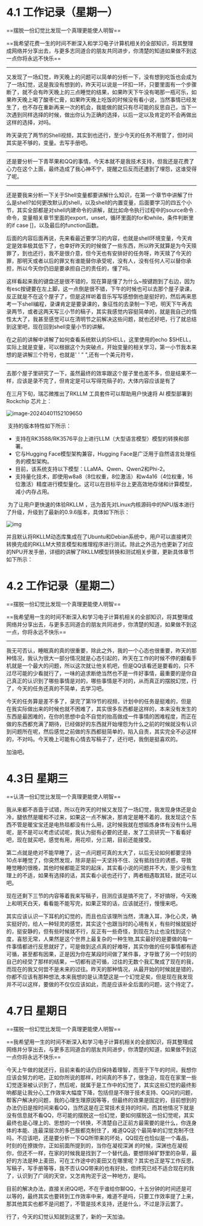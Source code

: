 # 4.1 工作记录（星期一）

==摆脱一份幻觉比发现一个真理更能使人明智==

==我希望花费一生的时间不断深入和学习电子计算机相关的全部知识，将其整理成网络并分享出去，与更多志同道合的朋友共同进步，你清楚的知道如果做不到这一点你将永远不快乐==

___

又发现了一场幻觉，昨天晚上的问题可以简单的分析一下，没有想到吃饭也会成为了一场幻觉，这是我没有想到的，昨天可以说是一环扣一环，只要里面有一个步骤断了，就不会有昨天晚上的三点睡觉的结果，如果昨天下午没有喝那一瓶可乐，如果昨天晚上喝了酸枣仁膏，如果昨天晚上吃饭的时候没有看小说，当然事情已经发生了，也不存在重新再来一次的机会，我能做的就只有尽可能的反思自己，当下一次遇到同样选择的时候，做出你认为正确的选择，以后一定以及肯定的不会再做出这样的选择，对吗。

昨天录完了两节的Shell视频，其实到也还行，至少今天的任务不用管了，但时间其实是不够的，变量。去写手册吧。

____

还是要分析一下青苹果和QQ的事情，今天本就不是我技术支持，但我还是花费了心力在这个上面，最终造成了我心神不宁，提醒之后反而还遭到了埋怨，这谁受得了呢。

___

还是要我来分析一下关于Shell变量都要讲解什么知识，在第一个章节中讲解了什么是shell?如何更改默认的shell，以及shell的内置变量，后面要学习的四五个小节，其实全部都是对shell内建命令的讲解，就比如命令执行过程中的source命令 .命令，变量相关章节里面的export，unset，循环里面的for和while，条件判断里的if case []，以及最后的function函数。

后面的内容后面再说，先来看最近要学习的内容，也就是shell环境变量，今天肯定是效率极其低下了，也幸好昨天的时候做了一些东西，所以昨天就算是为今天赎罪了，到也还行，我不是很介意，但今天也有安排好的任务呀，昨天赎了今天的罪，那明天或者以后的罪又有谁能替你承受呢，没有人，没有任何人可以替你承担，所以今天你仍旧是要承担自己的责任的，懂了吗。

这样看起来我的键盘还是很不错的，现在算是懂了为什么~按键跑到了右边，因为有esc按键要在左上脚，这一点倒是很不错，下午的时候也可以去那个屋子录课，反正就是不在这个屋子了，但是这样听着音乐写写感想倒也是挺好的，然后再来思考一下shell编程，录课肯定是要录课的，象征性的去录制一下吧，明天下午再去录两节，或者这两天写三小节的稿子，其实我感觉内容挺简单的，就是我自己的惰性太大了，我甚至感觉可以在清明节之前解决这些问题，就也还好吧，行了就总结到这里吧，现在回到shell变量小节的讲解。

在之前的讲解中讲解了如何查看系统默认的SHELL，这里使用的echo $SHELL，实际上就是变量，可以根据这个为突破点，开始变量的相关学习，第一小节我本来想的是讲解三个符号，也就是' '  " ",还有一个美元符号，

___

去那个屋子里研究了一下，虽然最终的效率跟这个屋子里也差不多，但是结果不一样，应该是录不完了，但肯定是可以写得完稿子的，大体内容应该是有了



在三月下旬，瑞芯微推出了RKLLM 工具套件可以帮助用户快速将 AI 模型部署到 Rockchip 芯片上：

![image-20240401152109650](https://chai-1301855619.cos.ap-beijing.myqcloud.com/202404011521690.png)

​	支持的版本特性如下所示：

- 支持在RK3588/RK3576平台上进行LLM（大型语言模型）模型的转换和部署。
- 它与Hugging Face模型架构兼容，Hugging Face是广泛用于自然语言处理任务的模型架构。
- 目前，该系统支持以下模型：LLaMA、Qwen、Qwen2和Phi-2。
- 支持量化技术，即使用w8a8（8位权重，8位激活）和w4a16（4位权重，16位激活）精度进行模型量化。这可以在目标平台上更高效地存储和计算模型，减小内存占用。

​	为了让用户更快速的体验RKLLM ，迅为首先对Linux内核源码中的NPU版本进行了升级，升级到了最新的0.9.6版本，具体如下所示：

![img](https://chai-1301855619.cos.ap-beijing.myqcloud.com/202404011526774.jpg)

​	并且默认将RKLLM动态库集成在了Ubuntu和Debian系统中，用户可以直接拷贝转换完成的RKLLM大预言模型和推理程序进行测试。除此之外迅为也更新了对应的NPU开发手册，详细的讲解了RKLLM模型转换和测试相关步骤，更新具体章节如下所示：



# 4.2 工作记录（星期二）

==摆脱一份幻觉比发现一个真理更能使人明智==

==我希望用一生的时间不断深入和学习电子计算机相关的全部知识，将其整理成网络并分享出去，与更多志同道合的朋友共同进步，你清楚的知道，如果做不到这一点，你将永远不快乐==

___

我无可否认，睡眠真的真的很重要，除此之外，我的一个心态也很重要，昨天的那种情况，我认为很大一部分情况就是心态引起的，昨天在工作的时候不停的翻看手机就是一个最大的问题，所以这次就让他关机吧，但是QQ该看还是要看的，只不过尽可能的少看就行了，一味的追求断绝当然也不是一件好事情，最重要的是你自己真正的认识到了哪些事情是对的，哪些事情是不对的，从而真正的摆脱幻觉，行了，今天的任务还真的不简单，去学习吧。

今天的任务算是差不多了，录完了第19节的视频，计划中的任务是挺难的，但是在我实际做出来的时候也就不困难了，其实很多东西都是这样的，本来没有发生的东西是最困难的，在你的思想中会不自觉的抬高做成一件事情的困难程度，而正在做的东西都充满了期待，已经做好的东西就开始埋怨为什么之前的时候就没有认识到问题所在呢，然后感觉之前做的东西都挺简单的，陷入自责，其实完全不必这样的，不对吗。今天晚上可能有心情去写稿子了，还行吧，我倒是挺喜欢的。

加油吧。

# 4.3日 星期三

==认清一份幻觉比发现一个真理更能使人明智==

我从来都不吝啬于试错，所以在昨天的时候又发现了一场幻觉，我发现身体还是会冷，腿依然是暖和不过来，如果这一点不解决，那肯定是睡不着的，我发现这个东西不管是暖宝宝还是电热毯都没有什么用，这时候我就在想锻炼身体有没有什么用呢，是不是可以考虑试试呢，我认为挺有必要的还是，发了工资研究一下看看好吧，现在就买吧，感觉有用，用花呗，分三期，目前还能接受。

第二点就是绝对不能早睡了，这一点问题可真的太大了，以后无论如何都要坚持10点半睡觉了，你突然发现，除非是前一天坚持不住、没有抵挡住的诱惑，导致睡觉睡的很晚，其他时候都能正常的起床，其实看小说的问题并不大，至少没有生理上的不适，如果有选择的话，其实看小说也还行了，两者相遇取其轻，就还可以吧。

现在还剩下三节的内容等着我来写稿子，目测应该是搞不完了，不好搞呀，今天晚上和明天白天，看看能不能写完，如果正常的话，应该就还行，慢慢来吧。

其实应该认识一下耳机的幻觉的，而且也应该理所当然，清澈入耳，净化心灵，确实挺好的，给人一种轻灵的感觉，其实这个也跟当时的心境有关，有些时候就挺好的，挺安静的，但有些时候就不行，反正有一些奇怪，到现在为止也没找到这个度，喜怒无常，人果然是这个世界上最复杂的一种生物,其实最好的是要做的每一件事情都进行反思就好了，可是做到这点真的好难呀，其实你做的任何事情都有迹可循，甚至都有因果，正是因为你在某段时间做了某件事，才导致了另一个时刻的自己的经受了那样的结果，一切都有迹可循，过往的无数个我汇聚成了现在的我，而现在的我又何尝不是未来的过往。昨天的那种情况，从最开始的时候就是错的，你都不应该有那种想法,本来我想的是认清楚这是一个幻觉足矣，但是现在我发现并不可以这样，要做的不仅仅应该如此，而是应该补全后面的问题，这个待定了。

# 4.7日 星期日

==摆脱一份幻觉比发现一个真理更能使人明智==

==我希望用一生的时间不断深入和学习电子计算机相关的全部知识，将其整理成网络并分享出去，与更多志同道合的朋友共同进步，你清楚的知道，如果做不到这一点你将永远不快乐==

今天上午做的就还行，目前来看的话仍旧保持着理智，而至于下午的时间，我想你应该会努力的吧，正如你所说的那样，时间真的不多了，很急迫，现在在家里一些幻觉逐渐被认识到了，然后呢，就属于是工作中的幻觉了，其实这些幻觉的最终影响都是让我分心,工作效率大幅度下降，包括但是不限于技术支持、QQ问的问题，帮客户解决的问题，我的心理生理原因等等，但最终的效果是固定的，目前想到的办法仍旧是按时间来看QQ，当然这是在正常技术支持的时间，而其他情况下就是没有信息就不看QQ，尽可能的摆脱这一份幻觉，要如何摆脱这一份幻觉呢，其实最终也是心理上的、思想的一个转换，不清楚自己正前方最需要的是什么，你连身体的本能、连最深层次的多巴胺都克制住了，难道QQ这个最简单的幻觉克制不住吗，不应该吧，还是要分析一下QQ所带来的坏处，QQ现在也恰似是一个毒品，时刻的在撩拨你，正如前面所提到的，当你在凝视深渊 的时候，深渊也在凝视你，但还不一样，在家的时候我是找到了一个替代品，要想除掉旷野里的杂草，最好的方法是种上麦田，可在工作途中的麦田又在哪里呢？其实也正是写工作反思，写稿子，写手册等等，我不否认QQ带来的也有好处，但终究已经不适合现在的我了，认识到了广阔的天空，又怎肯拘泥于这一种地方，是吗。

目前的解决办法，直接关闭QQ吧，不在乎谁给你聊QQ，十五分钟的时间还是可以等的，最终其实也要转到工作效率中来，难道不是吗，只要工作效率提了上来，那其他其实也都不是问题了，不管是技术支持，还是什么，不过是浮云罢了。

行了，今天的幻觉认知就到这里了，新的一天加油。





























